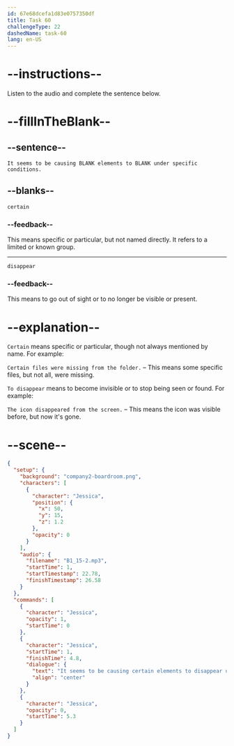 ```yaml
---
id: 67e68dcefa1d83e0757350df
title: Task 60
challengeType: 22
dashedName: task-60
lang: en-US
---
```


<!-- (Audio) Jessica: It seems to be causing certain elements to disappear under specific conditions. -->

# --instructions--

Listen to the audio and complete the sentence below.

# --fillInTheBlank--

## --sentence--

`It seems to be causing BLANK elements to BLANK under specific conditions.`

## --blanks--

`certain`

### --feedback--

This means specific or particular, but not named directly. It refers to a limited or known group.

---

`disappear`

### --feedback--

This means to go out of sight or to no longer be visible or present.

# --explanation--

`Certain` means specific or particular, though not always mentioned by name. For example:

`Certain files were missing from the folder.` – This means some specific files, but not all, were missing.

`To disappear` means to become invisible or to stop being seen or found. For example:

`The icon disappeared from the screen.` – This means the icon was visible before, but now it's gone.

# --scene--

```json
{
  "setup": {
    "background": "company2-boardroom.png",
    "characters": [
      {
        "character": "Jessica",
        "position": {
          "x": 50,
          "y": 15,
          "z": 1.2
        },
        "opacity": 0
      }
    ],
    "audio": {
      "filename": "B1_15-2.mp3",
      "startTime": 1,
      "startTimestamp": 22.78,
      "finishTimestamp": 26.58
    }
  },
  "commands": [
    {
      "character": "Jessica",
      "opacity": 1,
      "startTime": 0
    },
    {
      "character": "Jessica",
      "startTime": 1,
      "finishTime": 4.8,
      "dialogue": {
        "text": "It seems to be causing certain elements to disappear under specific conditions.",
        "align": "center"
      }
    },
    {
      "character": "Jessica",
      "opacity": 0,
      "startTime": 5.3
    }
  ]
}
```
